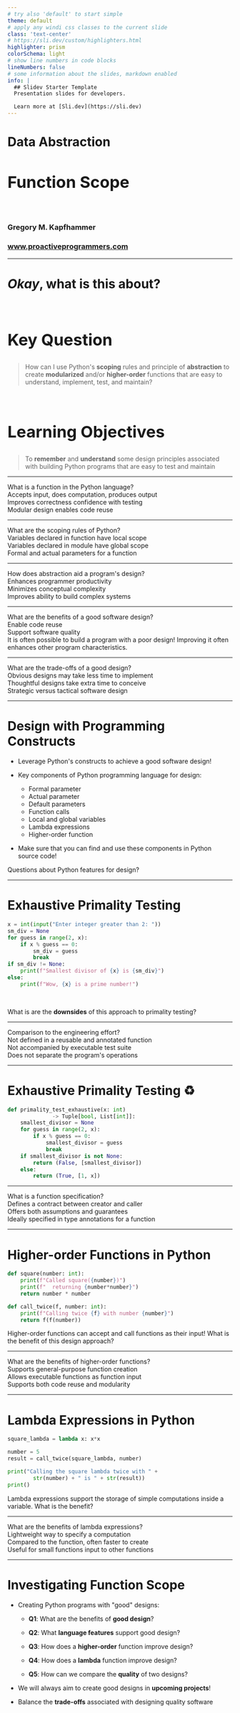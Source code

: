 ```yaml
---
# try also 'default' to start simple
theme: default
# apply any windi css classes to the current slide
class: 'text-center'
# https://sli.dev/custom/highlighters.html
highlighter: prism
colorSchema: light
# show line numbers in code blocks
lineNumbers: false
# some information about the slides, markdown enabled
info: |
  ## Slidev Starter Template
  Presentation slides for developers.

  Learn more at [Sli.dev](https://sli.dev)
---
```


[//]: # (Slide Start {{{)

# Data Abstraction

## Function Scope

<div class="container my-5">
  &nbsp;
</div>

### Gregory M. Kapfhammer

### www.proactiveprogrammers.com

[//]: # (Slide End }}})

---

[//]: # (Slide Start {{{)

# <em>Okay</em>, what is this about?

<style>
  h2 {
    font-size: 36px;
    @apply text-orange-600 mb-4;
  }
</style>

<br>

<div v-click>

## Key Question

> How can I use Python's **scoping** rules and principle of **abstraction** to create
> **modularized** and/or **higher-order** functions that are easy to understand,
> implement, test, and maintain?

</div>

<br>

<div v-click>

## Learning Objectives

> To **remember** and **understand** some design principles associated with
> building Python programs that are easy to test and maintain

</div>

[//]: # (Slide End }}})

---

[//]: # (Slide Start {{{)

<div class="flex row">

<div class="text-7xl text-orange-600 font-bold mt-5 ml-4 mb-4">
What is a function in the Python language?
</div>

</div>

<div v-click>

<div class="flex row">

<mdi-tooltip-check class="text-6xl ml-8 mt-6 text-blue-600" />

<div class="text-3xl font-bold mt-10 ml-4">
Accepts input, does computation, produces output
</div>

</div>

</div>

<div v-click>

<div class="flex row">

<mdi-tooltip-check class="text-6xl ml-8 mt-6 text-blue-600" />

<div class="text-3xl font-bold mt-10 ml-4">
Improves correctness confidence with testing
</div>

</div>

</div>

<div v-click>

<div class="flex row">

<mdi-tooltip-check class="text-6xl ml-8 mt-6 text-blue-600" />

<div class="text-3xl font-bold mt-10 ml-4">
Modular design enables code reuse
</div>

</div>

</div>

[//]: # (Slide End }}})

---

[//]: # (Slide Start {{{)

<div class="flex row">

<div class="text-7xl text-orange-600 font-bold mt-5 ml-4 mb-4">
What are the scoping rules of Python?
</div>

</div>

<div v-click>

<div class="flex row">

<mdi-tooltip-check class="text-6xl ml-8 mt-6 text-blue-600" />

<div class="text-3xl font-bold mt-10 ml-4">
Variables declared in function have local scope
</div>

</div>

</div>

<div v-click>

<div class="flex row">

<mdi-tooltip-check class="text-6xl ml-8 mt-6 text-blue-600" />

<div class="text-3xl font-bold mt-10 ml-4">
Variables declared in module have global scope
</div>

</div>

</div>

<div v-click>

<div class="flex row">

<mdi-tooltip-check class="text-6xl ml-8 mt-6 text-blue-600" />

<div class="text-3xl font-bold mt-10 ml-4">
Formal and actual parameters for a function
</div>

</div>

</div>

[//]: # (Slide End }}})

---

[//]: # (Slide Start {{{)

<div class="flex row">

<div class="text-7xl text-orange-600 font-bold mt-5 ml-4 mb-4">
How does abstraction aid a program's design?
</div>

</div>

<div v-click>

<div class="flex row">

<mdi-tooltip-check class="text-6xl ml-8 mt-6 text-blue-600" />

<div class="text-3xl font-bold mt-10 ml-4">
Enhances programmer productivity
</div>

</div>

</div>

<div v-click>

<div class="flex row">

<mdi-tooltip-check class="text-6xl ml-8 mt-6 text-blue-600" />

<div class="text-3xl font-bold mt-10 ml-4">
Minimizes conceptual complexity
</div>

</div>

</div>

<div v-click>

<div class="flex row">

<mdi-tooltip-check class="text-6xl ml-8 mt-6 text-blue-600" />

<div class="text-3xl font-bold mt-10 ml-4">
Improves ability to build complex systems
</div>

</div>

</div>

[//]: # (Slide End }}})

---

[//]: # (Slide Start {{{)

<div class="flex row">

<div class="text-7xl text-orange-600 font-bold mt-5 ml-4 mb-4">
What are the benefits of a good software design?
</div>

</div>

<div v-click>

<div class="flex row">

<uim-repeat class="text-6xl ml-8 mt-6 text-blue-600" />

<div class="text-5xl font-bold mt-8 ml-4">
Enable code reuse
</div>

</div>

</div>

<div v-click>

<div class="flex row">

<uim-layer-group class="text-6xl ml-8 mt-6 text-blue-600" />

<div class="text-5xl font-bold mt-8 ml-4">
Support software quality
</div>

</div>

</div>

<div v-click>

<div class="flex row">

<div class="text-3xl font-bold mt-8 ml-4">
It is often possible to build a program with a poor design! Improving it often
enhances other program characteristics.
</div>

</div>

</div>

[//]: # (Slide End }}})

---

[//]: # (Slide Start {{{)

<div class="flex row">

<div class="text-7xl text-orange-600 font-bold mt-5 ml-4 mb-4">
What are the trade-offs of a good design?
</div>

</div>

<div v-click>

<div class="flex row">

<mdi-alert-octagram class="text-6xl ml-8 mt-6 text-blue-600" />

<div class="text-3xl font-bold mt-10 ml-4">
Obvious designs may take less time to implement
</div>

</div>

</div>

<div v-click>

<div class="flex row">

<mdi-alert-octagram class="text-6xl ml-8 mt-6 text-blue-600" />

<div class="text-3xl font-bold mt-10 ml-4">
Thoughtful designs take extra time to conceive
</div>

</div>

</div>

<div v-click>

<div class="flex row">

<mdi-alert-octagram class="text-6xl ml-8 mt-6 text-blue-600" />

<div class="text-3xl font-bold mt-10 ml-4">
Strategic versus tactical software design
</div>

</div>

</div>

[//]: # (Slide End }}})

---

[//]: # (Slide Start {{{)

# Design with Programming Constructs

<v-clicks>

- Leverage Python's constructs to achieve a good software design!

- Key components of Python programming language for design:

    - Formal parameter
    - Actual parameter
    - Default parameters
    - Function calls
    - Local and global variables
    - Lambda expressions
    - Higher-order function

- Make sure that you can find and use these components in Python source code!

<div class="flex row">

<mdi-help-box class="text-6xl ml-4 mt-0 text-blue-600" />

<div class="text-4xl text-true-gray-700 font-bold mt-4 ml-4">
Questions about Python features for design?
</div>

</div>

</v-clicks>

[//]: # (Slide End }}})

---

[//]: # (Slide Start {{{)

# Exhaustive Primality Testing

<div class="ml-1">

```python {all|1|8,10|all}
x = int(input("Enter integer greater than 2: "))
sm_div = None
for guess in range(2, x):
    if x % guess == 0:
        sm_div = guess
        break
if sm_div != None:
    print(f"Smallest divisor of {x} is {sm_div}")
else:
    print(f"Wow, {x} is a prime number!")
```

</div>

<br>

<v-clicks>

<p class = "bold">
What is are the <b>downsides</b> of this approach to primality testing?
</p>

</v-clicks>

[//]: # (Slide End }}})

---

[//]: # (Slide Start {{{)

<div class="flex row">

<div class="text-7xl text-orange-600 font-bold mt-5 ml-4 mb-4">
Comparison to the engineering effort?
</div>

</div>

<div v-click>

<div class="flex row">

<mdi-alert-octagram class="text-6xl ml-8 mt-6 text-blue-600" />

<div class="text-3xl font-bold mt-10 ml-4">
Not defined in a reusable and annotated function
</div>

</div>

</div>

<div v-click>

<div class="flex row">

<mdi-alert-octagram class="text-6xl ml-8 mt-6 text-blue-600" />

<div class="text-3xl font-bold mt-10 ml-4">
Not accompanied by executable test suite
</div>

</div>

</div>

<div v-click>

<div class="flex row">

<mdi-alert-octagram class="text-6xl ml-8 mt-6 text-blue-600" />

<div class="text-3xl font-bold mt-10 ml-4">
Does not separate the program's operations
</div>

</div>

</div>

[//]: # (Slide End }}})

---

[//]: # (Slide Start {{{)

# Exhaustive Primality Testing ♻

<div class="ml-1">

```python {all|1-2|9,11|all}
def primality_test_exhaustive(x: int)
              -> Tuple[bool, List[int]]:
    smallest_divisor = None
    for guess in range(2, x):
        if x % guess == 0:
            smallest_divisor = guess
            break
    if smallest_divisor is not None:
        return (False, [smallest_divisor])
    else:
        return (True, [1, x])
```

</div>

[//]: # (Slide End }}})

---

[//]: # (Slide Start {{{)

<div class="flex row">

<div class="text-7xl text-orange-600 font-bold mt-5 ml-4 mb-4">
What is a function specification?
</div>

</div>

<div v-click>

<div class="flex row">

<mdi-tooltip-check class="text-6xl ml-8 mt-6 text-blue-600" />

<div class="text-3xl font-bold mt-10 ml-4">
Defines a contract between creator and caller
</div>

</div>

</div>

<div v-click>

<div class="flex row">

<mdi-tooltip-check class="text-6xl ml-8 mt-6 text-blue-600" />

<div class="text-3xl font-bold mt-10 ml-4">
Offers both assumptions and guarantees
</div>

</div>

</div>

<div v-click>

<div class="flex row">

<mdi-tooltip-check class="text-6xl ml-8 mt-6 text-blue-600" />

<div class="text-3xl font-bold mt-10 ml-4">
Ideally specified in type annotations for a function
</div>

</div>

</div>

[//]: # (Slide End }}})

---

[//]: # (Slide Start {{{)

# Higher-order Functions in Python

<div class="ml-1">

```python {all|1-4|6-8|all}
def square(number: int):
    print(f"Called square({number})")
    print(f"  returning {number*number}")
    return number * number

def call_twice(f, number: int):
    print(f"Calling twice {f} with number {number}")
    return f(f(number))
```

</div>

<div v-click>

<div class="flex row">

<div class="text-3xl font-bold mt-8 ml-4">
Higher-order functions can accept and call functions as their input! What is the benefit of this design approach?
</div>

</div>

</div>

[//]: # (Slide End }}})

---

[//]: # (Slide Start {{{)

<div class="flex row">

<div class="text-7xl text-orange-600 font-bold mt-5 ml-4 mb-4">
What are the benefits of higher-order functions?
</div>

</div>

<div v-click>

<div class="flex row">

<mdi-tooltip-check class="text-6xl ml-8 mt-6 text-blue-600" />

<div class="text-3xl font-bold mt-10 ml-4">
Supports general-purpose function creation
</div>

</div>

</div>

<div v-click>

<div class="flex row">

<mdi-tooltip-check class="text-6xl ml-8 mt-6 text-blue-600" />

<div class="text-3xl font-bold mt-10 ml-4">
Allows executable functions as function input
</div>

</div>

</div>

<div v-click>

<div class="flex row">

<mdi-tooltip-check class="text-6xl ml-8 mt-6 text-blue-600" />

<div class="text-3xl font-bold mt-10 ml-4">
Supports both code reuse and modularity
</div>

</div>

</div>

[//]: # (Slide End }}})

---

[//]: # (Slide Start {{{)

# Lambda Expressions in Python

<div class="ml-1">

```python {all|1|3-4|6-8|all}
square_lambda = lambda x: x*x

number = 5
result = call_twice(square_lambda, number)

print("Calling the square lambda twice with " +
        str(number) + " is " + str(result))
print()
```

</div>

<div v-click>

<div class="flex row">

<div class="text-3xl font-bold mt-8 ml-4">
Lambda expressions support the storage of simple computations inside a variable.
What is the benefit?
</div>

</div>

</div>

[//]: # (Slide End }}})

---

[//]: # (Slide Start {{{)

<div class="flex row">

<div class="text-7xl text-orange-600 font-bold mt-5 ml-4 mb-4">
What are the benefits of lambda expressions?
</div>

</div>

<div v-click>

<div class="flex row">

<mdi-tooltip-check class="text-6xl ml-8 mt-6 text-blue-600" />

<div class="text-3xl font-bold mt-10 ml-4">
Lightweight way to specify a computation
</div>

</div>

</div>

<div v-click>

<div class="flex row">

<mdi-tooltip-check class="text-6xl ml-8 mt-6 text-blue-600" />

<div class="text-3xl font-bold mt-10 ml-4">
Compared to the function, often faster to create
</div>

</div>

</div>

<div v-click>

<div class="flex row">

<mdi-tooltip-check class="text-6xl ml-8 mt-6 text-blue-600" />

<div class="text-3xl font-bold mt-10 ml-4">
Useful for small functions input to other functions
</div>

</div>

</div>

[//]: # (Slide End }}})

---

[//]: # (Slide Start {{{)

# Investigating Function Scope

<div class = "mt-10">
</div>

<v-clicks>

-   Creating Python programs with "good" designs:

    -   **Q1**: What are the benefits of **good design**?

    -   **Q2**: What **language features** support good design?

    -   **Q3**: How does a **higher-order** function improve design?

    -   **Q4**: How does a **lambda** function improve design?

    -   **Q5**: How can we compare the **quality** of two designs?

-   We will always aim to create good designs in **upcoming projects**!

-   Balance the **trade-offs** associated with designing quality software

</v-clicks>

[//]: # (Slide End }}})
